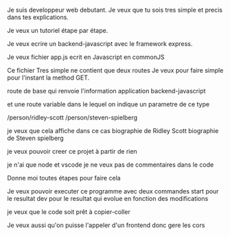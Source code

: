 
Je suis developpeur web debutant.
Je veux que tu sois tres simple et precis dans tes explications.

Je veux un tutoriel étape par étape.

Je veux ecrire un backend-javascript avec le framework express.

Je veux fichier app.js ecrit en Javascript en commonJS

Ce fichier Tres simple ne contient que deux routes
Je veux pour faire simple pour l'instant la method GET.

route de base
qui renvoie l'information application backend-javascript

et une route variable
dans le lequel on indique un parametre de ce type

/person/ridley-scott
/person/steven-spielberg


je veux que cela affiche dans ce cas
biographie de Ridley Scott
biographie de Steven spielberg

je veux pouvoir creer ce projet à partir de rien

je n'ai que node et vscode
je ne veux pas de commentaires dans le code

Donne moi toutes étapes pour faire cela

Je veux pouvoir executer ce programme avec deux commandes
start pour le resultat
dev pour le resultat qui evolue en fonction des modifications


je veux que le code soit prêt à copier-coller

Je veux aussi qu'on puisse l'appeler d'un frontend donc gere les cors
